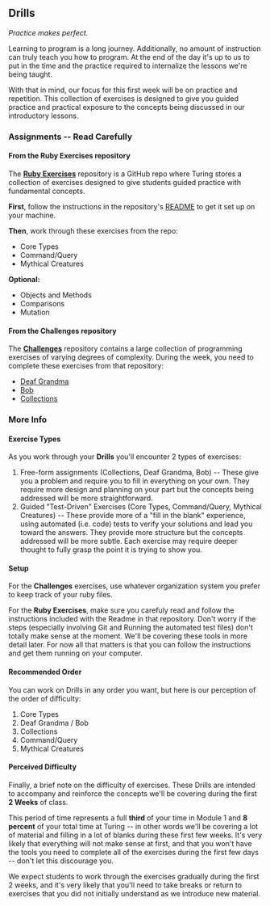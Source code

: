 ## Drills

_Practice makes perfect._

Learning to program is a long journey. Additionally, no amount of instruction can truly teach you how to program. At the end of the day it's up to us to put in the time and the practice required to internalize the lessons we're being taught.

With that in mind, our focus for this first week will be on practice and repetition. This collection of exercises is designed to give you guided practice and practical exposure to the concepts being discussed in our introductory lessons.

### Assignments -- Read Carefully

#### From the Ruby Exercises repository

The **[Ruby Exercises](https://github.com/turingschool/ruby-exercises)** repository is a GitHub repo where Turing stores a collection of exercises designed to give students guided practice with fundamental concepts.

**First**, follow the instructions in the repository's [README](https://github.com/turingschool/ruby-exercises/blob/master/README.md) to get it set up on your machine.

**Then**, work through these exercises from the repo:

* Core Types
* Command/Query
* Mythical Creatures

__Optional:__

* Objects and Methods
* Comparisons
* Mutation

#### From the Challenges repository

The **[Challenges](https://github.com/turingschool/challenges)** repository contains a large collection of programming exercises of varying degrees of complexity. During the week, you need to complete these exercises from that repository:

* [Deaf Grandma](https://github.com/turingschool/challenges/blob/master/deaf_grandma.markdown)
* [Bob](https://github.com/turingschool/challenges/blob/master/bob.markdown)
* [Collections](https://github.com/turingschool/challenges/blob/master/collections.markdown)

### More Info

#### Exercise Types

As you work through your **Drills** you'll encounter 2 types of exercises:

1. Free-form assignments (Collections, Deaf Grandma, Bob) -- These give you a problem and require you to fill in everything on your own. They require more design and planning on your part but the concepts being addressed will be more straightforward.
2. Guided "Test-Driven" Exercises (Core Types, Command/Query, Mythical Creatures) -- These provide more of a "fill in the blank" experience, using automated (i.e. code) tests to verify your solutions and lead you toward the answers. They provide more structure but the concepts addressed will be more subtle. Each exercise may require deeper thought to fully grasp the point it is trying to show you.

#### Setup

For the **Challenges** exercises, use whatever organization system you prefer to keep track of your ruby files.

For the **Ruby Exercises**, make sure you carefuly read and follow the instructions included with the Readme in that repository. Don't worry if the steps (especially involving Git and Running the automated test files) don't totally make sense at the moment. We'll be covering these tools in more detail later. For now all that matters is that you can follow the instructions and get them running on your computer.

#### Recommended Order

You can work on Drills in any order you want, but here is our perception of the order of difficulty:

1. Core Types
2. Deaf Grandma / Bob
3. Collections
4. Command/Query
5. Mythical Creatures

#### Perceived Difficulty

Finally, a brief note on the difficulty of exercises. These Drills are intended to accompany and reinforce the concepts we'll be covering during the first **2 Weeks** of class.

This period of time represents a full **third** of your time in Module 1 and **8 percent** of your total time at Turing -- in other words we'll be covering a lot of material and filling in a lot of blanks during these first few weeks. It's very likely that everything will not make sense at first, and that you won't have the tools you need to complete all of the exercises during the first few days -- don't let this discourage you.

We expect students to work through the exercises gradually during the first 2 weeks, and it's very likely that you'll need to take breaks or return to exercises that you did not initially understand as we introduce new material.
